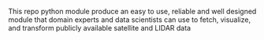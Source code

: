 This repo python module produce an easy to use, reliable and well designed module that domain experts and data scientists can use to fetch, visualize, and transform publicly available satellite and LIDAR data
